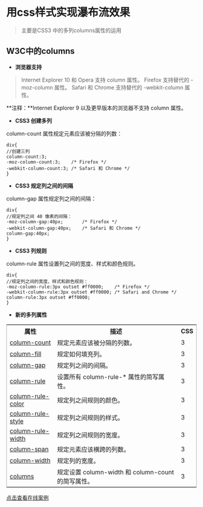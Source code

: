 # 用css样式实现瀑布流效果

> 主要是CSS3 中的多列columns属性的运用


## W3C中的columns 

- **浏览器支持**

> Internet Explorer 10 和 Opera 支持 column 属性。
> Firefox 支持替代的 -moz-column 属性。
> Safari 和 Chrome 支持替代的 -webkit-column 属性。

**注释：**Internet Explorer 9 以及更早版本的浏览器不支持 column 属性。

- **CSS3 创建多列**

column-count 属性规定元素应该被分隔的列数：

    div{
	//创建三列
    column-count:3;
    -moz-column-count:3; 	/* Firefox */
    -webkit-column-count:3; /* Safari 和 Chrome */
    }

- **CSS3 规定列之间的间隔**

column-gap 属性规定列之间的间隔：

    div{
	//规定列之间 40 像素的间隔：
    -moz-column-gap:40px;		/* Firefox */
    -webkit-column-gap:40px;	/* Safari 和 Chrome */
    column-gap:40px;
    }

- **CSS3 列规则**

column-rule 属性设置列之间的宽度、样式和颜色规则。

    div{
	//规定列之间的宽度、样式和颜色规则：
    -moz-column-rule:3px outset #ff0000;	/* Firefox */
    -webkit-column-rule:3px outset #ff0000;	/* Safari and Chrome */
    column-rule:3px outset #ff0000;
    }
- **新的多列属性**

<table style="border-collapse: collapse;border: 1px solid #aaa;">
<tbody><tr>
<th style="width:25%;">属性</th>
<th>描述</th>
<th style="width:5%;">CSS</th>
</tr>

<tr>
<td><a href="http://www.w3school.com.cn//cssref/pr_column-count.asp" title="CSS3 column-count 属性">column-count</a></td>
<td>规定元素应该被分隔的列数。</td>
<td>3</td>
</tr>

<tr>
<td><a href="http://www.w3school.com.cn//cssref/pr_column-fill.asp" title="CSS3 column-fill 属性">column-fill</a></td>
<td>规定如何填充列。</td>
<td>3</td>
</tr>

<tr>
<td><a href="http://www.w3school.com.cn//cssref/pr_column-gap.asp" title="CSS3 column-gap 属性">column-gap</a></td>
<td>规定列之间的间隔。</td>
<td>3</td>
</tr>

<tr>
<td><a href="http://www.w3school.com.cn//cssref/pr_column-rule.asp" title="CSS3 column-rule 属性">column-rule</a></td>
<td>设置所有 column-rule-* 属性的简写属性。</td>
<td>3</td>
</tr>

<tr>
<td><a href="http://www.w3school.com.cn//cssref/pr_column-rule-color.asp" title="CSS3 column-rule-color 属性">column-rule-color</a></td>
<td>规定列之间规则的颜色。</td>
<td>3</td>
</tr>

<tr>
<td><a href="http://www.w3school.com.cn//cssref/pr_column-rule-style.asp" title="CSS3 column-rule-style 属性">column-rule-style</a></td>
<td>规定列之间规则的样式。</td>
<td>3</td>
</tr>

<tr>
<td><a href="http://www.w3school.com.cn//cssref/pr_column-rule-width.asp" title="CSS3 column-rule-width 属性">column-rule-width</a></td>
<td>规定列之间规则的宽度。</td>
<td>3</td>
</tr>

<tr>
<td><a href="http://www.w3school.com.cn//cssref/pr_column-span.asp" title="CSS3 column-span 属性">column-span</a></td>
<td>规定元素应该横跨的列数。</td>
<td>3</td>
</tr>

<tr>
<td><a href="http://www.w3school.com.cn//cssref/pr_column-width.asp" title="CSS3 column-width 属性">column-width</a></td>
<td>规定列的宽度。</td>
<td>3</td>
</tr>

<tr>
<td><a href="http://www.w3school.com.cn//cssref/pr_columns.asp" title="CSS3 columns 属性">columns</a></td>
<td>规定设置 column-width 和 column-count 的简写属性。</td>
<td>3</td>
</tr>
</tbody></table>

[点击查看在线案例](https://www.jianghuasheng.cn/example/waterfall.html)